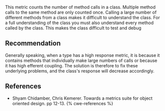 This metric counts the number of method calls in a class. Multiple method calls to the same method are only counted once. Calling a large number of different methods from a class makes it difficult to understand the class. For a full understanding of the class you must also understand every method called by the class. This makes the class difficult to test and debug


## Recommendation
Generally speaking, when a type has a high response metric, it is because it contains methods that individually make large numbers of calls or because it has high efferent coupling. The solution is therefore to fix these underlying problems, and the class's response will decrease accordingly.


## References
* Shyam Chidamber, Chris Kemerer. Towards a metrics suite for object oriented design. pp 12-13.
{% cwe-references %}
